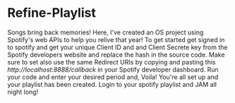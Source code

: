 # Refine-Playlist
Songs bring back memories! 
Here, I've created an OS project using Spotify's web APIs to help you relive that year!
To get started get signed in to spotify and get your unique Client ID and and Client Secrete key from the Spotify developers website and replace the hash in the source code. 
Make sure to set also use the same Redirect URIs  by copying and pasting this *http://localhost:8888/callback* in your Spotify developer dashboard.
Run your code and enter your desired period and, Voila! You're all set up and your playlist has been created. Login to your spotify playlist and JAM all night long!

